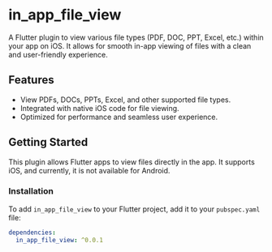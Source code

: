 # in_app_file_view

A Flutter plugin to view various file types (PDF, DOC, PPT, Excel, etc.) within your app on iOS. It allows for smooth in-app viewing of files with a clean and user-friendly experience.

## Features

- View PDFs, DOCs, PPTs, Excel, and other supported file types.
- Integrated with native iOS code for file viewing.
- Optimized for performance and seamless user experience.

## Getting Started

This plugin allows Flutter apps to view files directly in the app. It supports iOS, and currently, it is not available for Android.

### Installation

To add `in_app_file_view` to your Flutter project, add it to your `pubspec.yaml` file:

```yaml
dependencies:
  in_app_file_view: ^0.0.1

